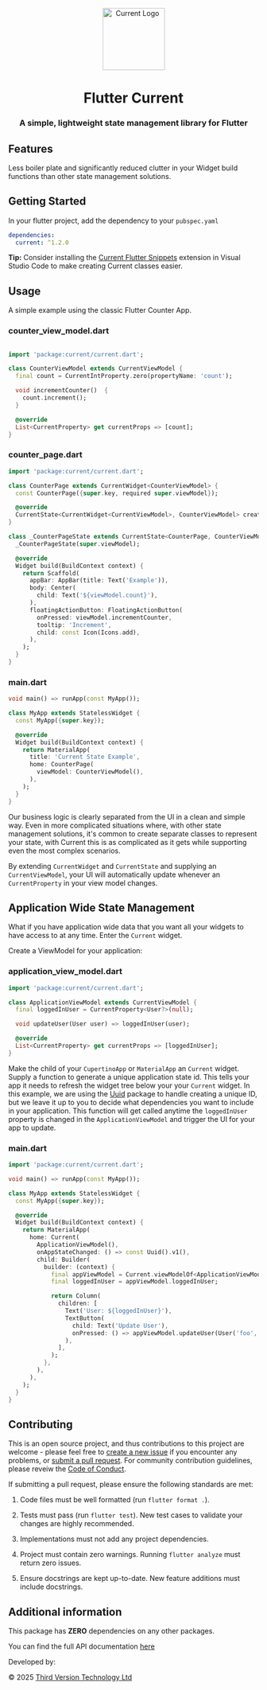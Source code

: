 <p align="center">
    <img src="https://github.com/thirdversion/flutter_current/raw/main/images/images/CurrentLogo.png" alt="Current Logo" style="max-width: 100%; height: 125px;"/>
</p>

<h1 align="center">Flutter Current</h1>
<h3 align="center">A simple, lightweight state management library for Flutter</h3>

## Features

Less boiler plate and significantly reduced clutter in your Widget build functions than other state management solutions.

## Getting Started

In your flutter project, add the dependency to your `pubspec.yaml`

```yaml
dependencies:
  current: ^1.2.0
```

**Tip:** Consider installing the [Current Flutter Snippets](https://marketplace.visualstudio.com/items?itemName=ThirdVersionTechnology.current-flutter-snippets) extension in Visual Studio Code to make creating Current classes easier.

## Usage

A simple example using the classic Flutter Counter App.

### counter_view_model.dart

```dart

import 'package:current/current.dart';

class CounterViewModel extends CurrentViewModel {
  final count = CurrentIntProperty.zero(propertyName: 'count');

  void incrementCounter()  {
    count.increment();
  }

  @override
  List<CurrentProperty> get currentProps => [count];
}
```

### counter_page.dart

```dart
import 'package:current/current.dart';

class CounterPage extends CurrentWidget<CounterViewModel> {
  const CounterPage({super.key, required super.viewModel});

  @override
  CurrentState<CurrentWidget<CurrentViewModel>, CounterViewModel> createCurrent() => _CounterPageState(viewModel);
}

class _CounterPageState extends CurrentState<CounterPage, CounterViewModel> {
  _CounterPageState(super.viewModel);

  @override
  Widget build(BuildContext context) {
    return Scaffold(
      appBar: AppBar(title: Text('Example')),
      body: Center(
        child: Text('${viewModel.count}'),
      ),
      floatingActionButton: FloatingActionButton(
        onPressed: viewModel.incrementCounter,
        tooltip: 'Increment',
        child: const Icon(Icons.add),
      ),
    );
  }
}

```

### main.dart

```dart
void main() => runApp(const MyApp());

class MyApp extends StatelessWidget {
  const MyApp({super.key});

  @override
  Widget build(BuildContext context) {
    return MaterialApp(
      title: 'Current State Example',
      home: CounterPage(
        viewModel: CounterViewModel(),
      ),
    );
  }
}
```

Our business logic is clearly separated from the UI in a clean and simple way. Even in more complicated situations where, with other state management solutions, it's common to create separate classes to represent your state, with Current this is as complicated as it gets while supporting even the most complex scenarios.

By extending `CurrentWidget` and `CurrentState` and supplying an `CurrentViewModel`, your UI will automatically update whenever an `CurrentProperty` in your view model changes.

## Application Wide State Management

What if you have application wide data that you want all your widgets to have access to at any time. Enter the `Current` widget.

Create a ViewModel for your application:

### application_view_model.dart

```dart
import 'package:current/current.dart';

class ApplicationViewModel extends CurrentViewModel {
  final loggedInUser = CurrentProperty<User?>(null);

  void updateUser(User user) => loggedInUser(user);

  @override
  List<CurrentProperty> get currentProps => [loggedInUser];
}
```

Make the child of your `CupertinoApp` or `MaterialApp` an `Current` widget. Supply a function to generate a unique application state id. This tells your app it needs to refresh the widget tree below your your `Current` widget. In this example, we are using the [Uuid](https://pub.dev/packages/uuid) package to handle creating a unique ID, but we leave it up to you to decide what dependencies you want to include in your application. This function will get called anytime the `loggedInUser` property is changed in the `ApplicationViewModel` and trigger the UI for your app to update.

### main.dart

```dart
import 'package:current/current.dart';

void main() => runApp(const MyApp());

class MyApp extends StatelessWidget {
  const MyApp({super.key});

  @override
  Widget build(BuildContext context) {
    return MaterialApp(
      home: Current(
        ApplicationViewModel(),
        onAppStateChanged: () => const Uuid().v1(),
        child: Builder(
          builder: (context) {
            final appViewModel = Current.viewModelOf<ApplicationViewModel>(context);
            final loggedInUser = appViewModel.loggedInUser;

            return Column(
              children: [
                Text('User: ${loggedInUser}'),
                TextButton(
                  child: Text('Update User'),
                  onPressed: () => appViewModel.updateUser(User('foo', 'bar')),
                ),
              ],
            );
          },
        ),
      ),
    );
  }
}
```

## Contributing

This is an open source project, and thus contributions to this project are welcome - please feel free to [create a new issue](https://github.com/thirdversion/flutter_current/issues/new/choose) if you encounter any problems, or [submit a pull request](https://github.com/thirdversion/flutter_current/pulls). For community contribution guidelines, please reveiw the [Code of Conduct](CODE_OF_CONDUCT.md).

If submitting a pull request, please ensure the following standards are met:

1. Code files must be well formatted (run `flutter format .`).

2. Tests must pass (run `flutter test`). New test cases to validate your changes are highly recommended.

3. Implementations must not add any project dependencies.

4. Project must contain zero warnings. Running `flutter analyze` must return zero issues.

5. Ensure docstrings are kept up-to-date. New feature additions must include docstrings.

## Additional information

This package has **ZERO** dependencies on any other packages.

You can find the full API documentation [here](https://pub.dev/documentation/current/latest/)

Developed by:

© 2025 [Third Version Technology Ltd](https://thirdversion.ca/)
